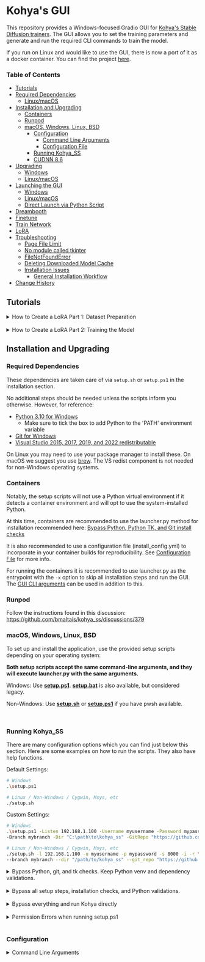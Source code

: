 # Kohya's GUI

This repository provides a Windows-focused Gradio GUI for [Kohya's Stable Diffusion trainers](https://github.com/kohya-ss/sd-scripts). The GUI allows you to set the training parameters and generate and run the required CLI commands to train the model.

If you run on Linux and would like to use the GUI, there is now a port of it as a docker container. You can find the project [here](https://github.com/P2Enjoy/kohya_ss-docker).

### Table of Contents

- [Tutorials](#tutorials)
- [Required Dependencies](#required-dependencies)
  - [Linux/macOS](#linux-and-macos-dependencies)
- [Installation and Upgrading](#installation-and-upgrading)
  - [Containers](#containers)
  - [Runpod](#runpod)
  - [macOS, Windows, Linux, BSD](#macos-windows-linux-bsd)
    - [Configuration](#configuration)
      - [Command Line Arguments](#command-line-arguments)
      - [Configuration File](#configuration-file)
    - [Running Kohya_SS](#running-kohya_ss)
    - [CUDNN 8.6](#optional--cudnn-86)
- [Upgrading](#upgrading)
  - [Windows](#windows-upgrade)
  - [Linux/macOS](#linux-and-macos-upgrade)
- [Launching the GUI](#starting-gui-service)
  - [Windows](#launching-the-gui-on-windows)
  - [Linux/macOS](#launching-the-gui-on-linux-and-macos)
  - [Direct Launch via Python Script](#launching-the-gui-directly-using-kohyaguipy)
- [Dreambooth](#dreambooth)
- [Finetune](#finetune)
- [Train Network](#train-network)
- [LoRA](#lora)
- [Troubleshooting](#troubleshooting)
  - [Page File Limit](#page-file-limit)
  - [No module called tkinter](#no-module-called-tkinter)
  - [FileNotFoundError](#filenotfounderror)
  - [Deleting Downloaded Model Cache](#deleting-downloaded-model-cache)
  - [Installation Issues](#installation-issues)
    - [General Installation Workflow](#general-installation-workflow)
- [Change History](#change-history)

## Tutorials

<details>
<summary>How to Create a LoRA Part 1: Dataset Preparation</summary>

[How to Create a LoRA Part 1: Dataset Preparation](https://www.youtube.com/watch?v=N4_-fB62Hwk):

[![LoRA Part 1 Tutorial](https://img.youtube.com/vi/N4_-fB62Hwk/0.jpg)](https://www.youtube.com/watch?v=N4_-fB62Hwk)

</details>

<br>

<details>
<summary>How to Create a LoRA Part 2: Training the Model</summary>

[How to Create a LoRA Part 2: Training the Model](https://www.youtube.com/watch?v=k5imq01uvUY):

[![LoRA Part 2 Tutorial](https://img.youtube.com/vi/k5imq01uvUY/0.jpg)](https://www.youtube.com/watch?v=k5imq01uvUY)

</details>

## Installation and Upgrading

### Required Dependencies

These dependencies are taken care of via `setup.sh` or `setup.ps1` in the installation section. 

No additional steps should be needed unless the scripts inform you otherwise. However, for reference:

- [Python 3.10 for Windows](https://www.python.org/ftp/python/3.10.9/python-3.10.9-amd64.exe) 
  - Make sure to tick the box to add Python to the 'PATH' environment variable
- [Git for Windows](https://git-scm.com/download/win)
- [Visual Studio 2015, 2017, 2019, and 2022 redistributable](https://aka.ms/vs/17/release/vc_redist.x64.exe)

On Linux you may need to use your package manager to install these. On macOS we suggest you use [brew](https://brew.sh/).
The VS redist component is not needed for non-Windows operating systems.
### Containers
Notably, the setup scripts will not use a Python virtual environment if it detects a container environment and will opt to use the system-installed Python.

At this time, containers are recommended to use the launcher.py method for installation recommended here: [Bypass Python, Python TK, and Git install checks](#bypass-some)

It is also recommended to use a configuration file (install_config.yml) to incorporate in your container builds for reproducibility. See [Configuration File](#configuration-file) for more info.

For running the containers it is recommended to use launcher.py as the entrypoint with the `-x` option to skip all installation steps and run the GUI. The [GUI CLI arguments](#command-line-arguments) can be used in addition to this.

### Runpod
Follow the instructions found in this discussion: https://github.com/bmaltais/kohya_ss/discussions/379

### macOS, Windows, Linux, BSD
To set up and install the application, use the provided setup scripts depending on your operating system:

****Both setup scripts accept the same command-line arguments, and they will execute launcher.py with the same arguments.****

Windows: Use **<ins>setup.ps1</ins>**. **<ins>setup.bat</ins>** is also available, but considered legacy.

Non-Windows: Use **<ins>setup.sh</ins>** or **<ins>setup.ps1</ins>** if you have pwsh available.

<br>

### Running Kohya_SS

There are many configuration options which you can find just below this section. Here are some examples on how to run the scripts. They also have help functions.

Default Settings: 
```bash
# Windows
.\setup.ps1

# Linux / Non-Windows / Cygwin, Msys, etc
./setup.sh
```

Custom Settings:
```bash
# Windows
.\setup.ps1 -Listen 192.168.1.100 -Username myusername -Password mypassword -ServerPort 8000 -Interactive $true -RunPod $true `
-Branch mybranch -Dir "C:\path\to\kohya_ss" -GitRepo "https://github.com/myfork/kohya_ss.git"

# Linux / Non-Windows / Cygwin, Msys, etc
./setup.sh -l 192.168.1.100 -u myusername -p mypassword -s 8000 -i -r \
--branch mybranch --dir "/path/to/kohya_ss" --git_repo "https://github.com/myfork/kohya_ss.git"
```

<details>
<summary>Bypass Python, git, and tk checks. Keep Python venv and dependency validations.</summary>

#### Bypass Some

Bypass Python, git, and tk checks by running launcher.py:
```bash
# Windows
python .\launcher.py --listen 192.168.1.100 --username myusername --password mypassword --server_port 8000 --interactive --runpod `
--branch mybranch --dir "C:\path\to\kohya_ss" --git_repo "https://github.com/myfork/kohya_ss.git"

# Linux / Non-Windows / Cygwin, Msys, etc
python3 launcher.py --listen 192.168.1.100 --username myusername --password mypassword --server_port 8000 --interactive --runpod \
--branch mybranch --dir "/path/to/kohya_ss" --git_repo "https://github.com/myfork/kohya_ss.git"
```

</details>

<br>

<details>
<summary>Bypass all setup steps, installation checks, and Python validations.</summary>

####  Bypass Most

The -x or --exclude-setup options bypass all setup and checks:
```bash
# Windows
python .\launcher.py --listen 192.168.1.100 --username myusername --password mypassword --server_port 8000 --exclude-setup

# Linux / Non-Windows / Cygwin, Msys, etc
python3 launcher.py --listen 192.168.1.100 --username myusername --password mypassword --server_port 8000 --exclude-setup
```

</details>

<br>

<details>
<summary>Bypass everything and run Kohya directly</summary>

#### Bypass all

Kohya GUI will also respect the configuration file like all other scripts:
```bash
# Windows
python .\kohya_gui.py --listen 192.168.1.100 --username myusername --password mypassword --server_port 8000

# Linux / Non-Windows / Cygwin, Msys, etc
python3 kohya_gui.py --listen 192.168.1.100 --username myusername --password mypassword --server_port 8000
```

</details>

<br>

<details>
<summary>Permission Errors when running setup.ps1</summary>

#### Permission Errors

Try the following command in PowerShell:
```pwsh
$Policy = Get-ExecutionPolicy -Scope CurrentUser; 
if ($Policy -eq "Restricted" -or $Policy -eq "AllSigned") { 
    Set-ExecutionPolicy RemoteSigned -Scope CurrentUser -Force 
}
```

This command does the following:

1. Retrieves the current execution policy for the current user.
2. If the policy is set to Restricted or AllSigned, it changes the policy to RemoteSigned for the current user only, allowing local unsigned scripts to run. The -Force flag is used to bypass the confirmation prompt.

</details>

<br>

### Configuration

<details>
<summary>Command Line Arguments</summary>

##### Command Line Arguments

<details>
<summary>setup.ps1</summary>

```bash
-File <String>
    The full path to a custom configuration file.

-Branch <String>
    Select which branch of kohya to check out on new installs.

-Dir <String>
    The full path you want kohya_ss installed to.

-GitRepo <String>
    You can optionally provide a git repo to check out for runpod installation. Useful for custom forks.

-Interactive [<SwitchParameter>]
    Interactively configure accelerate instead of using default config file.

-LogDir <String>
    Specifies the directory where log files will be stored.

-NoSetup [<SwitchParameter>]
    Skip all setup steps and only validate python requirements then launch GUI.

-Public [<SwitchParameter>]
    Expose public URL in runpod mode. Won't have an effect in other modes.

-Runpod [<SwitchParameter>]
    Forces a runpod installation. Useful if detection fails for any reason.

-SetupOnly [<SwitchParameter>]
    Do not launch GUI. Only conduct setup operations.

-SkipSpaceCheck [<SwitchParameter>]
    Skip the 10Gb minimum storage space check.

-Verbosity <Int32>
    Increase verbosity levels up to 3.

-Update [<SwitchParameter>]
    Update kohya_ss with specified branch, repo, or latest kohya_ss if git's unavailable.

-Listen <String>
    The IP address the GUI should listen on.

-Username <String>
    The username for the GUI.

-Password <String>
    The password for the GUI.

-ServerPort <Int32>
    The port number the GUI server should use.

-Inbrowser [<SwitchParameter>]
    Open the GUI in the default web browser.

-Share [<SwitchParameter>]
    Share the GUI with other users on the network.
```
 </details>

<details>
<summary>setup.bat</summary>

```bash
--branch           : Specify the Git branch to use. Default is 'master'.
--dir              : Specify the working directory. Default is the directory of the script.
--file             : Specify the configuration file to be processed.
--git-repo         : Specify the Git repository URL. Default is 'https://github.com/bmaltais/kohya_ss.git'.
--help             : Display this help.
--interactive      : Run in interactive mode.
--no-setup         : Skip the setup process.
--public           : Run in public mode.
--runpod           : Run in Runpod mode.
--setup-only       : Only run the setup process, do not launch the application.
--skip-space-check : Skip the disk space check.
--update           : Run the update process.
--verbose          : Increase the verbosity level.
--listen           : Specify the GUI listen address. Default is '127.0.0.1'.
--username         : Specify the GUI username.
--password         : Specify the GUI password.
--server-port      : Specify the GUI server port. Default is 7861.
--inbrowser        : Open the GUI in the browser.
--share            : Enable GUI sharing.
```
 </details>

<details>
<summary>setup.sh and launcher.py</summary>

```bash
-b BRANCH, --branch=BRANCH    Select which branch of kohya to check out on new installs.
-d DIR, --dir=DIR             The full path you want kohya_ss installed to.
-f FILE, --file=FILE          Load a custom configuration file.
-g REPO, --git_repo=REPO      You can optionally provide a git repo to check out for runpod installation. Useful for custom forks.
-h, --help                    Show this screen.
-i, --interactive             Interactively configure accelerate instead of using default config file.
-l LOG_DIR, --log-dir=LOG_DIR Set the custom log directory for kohya_ss.
-n, --no-setup                Skip all setup steps and only validate python requirements then launch GUI.
-p, --public                  Expose public URL in runpod mode. Won't have an effect in other modes.
-r, --runpod                  Forces a runpod installation. Useful if detection fails for any reason.
--setup-only                  Do not launch GUI. Only conduct setup operations.
-s, --skip-space-check        Skip the 10Gb minimum storage space check.
-u, --update                  Update kohya_ss with specified branch, repo, or latest stable if git's unavailable.
-v                            Increase verbosity levels up to 3. (e.g., -vvv)
--listen                      The IP address to listen on (default: 127.0.0.1).
--username                    The username for the GUI (default: empty string).
--password                    The password for the GUI (default: empty string).
--server_port                 The server port for the GUI (default: 8080).
--inbrowser                   Launch the GUI in the default web browser (default: false).
--share                       Share the GUI over the network (default: false).
```
 </details>

<details>
<summary>kohya_gui.py</summary>
These options are passed through to kohya_gui.py. Kohya_gui.py will also accept them directly.
Use them in the same manner is the above arguments:

```bash
-f FILE, --file=FILE          Load a custom configuration file.
-l LOG_DIR, --log-dir=LOG_DIR Set the custom log directory for kohya_ss.
--listen or -l: The IP address to listen on (default: 127.0.0.1).
--username or -u: The username for the GUI (default: empty string).
--password or -p: The password for the GUI (default: empty string).
--server_port or -s: The server port for the GUI (default: 7861).
--inbrowser or -i: Launch the GUI in the default web browser (default: false).
--share or -r: Share the GUI over the network (default: false).
```

</details>
<br>
<details>
<summary>Configuration File</summary>

##### Configuration File

You may now specify configuration files to load values from. An example configuration file is placed at $installation/config_files/installation/install_config.yml.
The scripts will load values in the following priority order:
1. Command Line Arguments
2. Configuration File specified via command line with --file
3. $HOME/.kohya_ss/install_config.yml
4. $ScriptDirectory/install_config.yml
5. $ScriptDirectory/config_files/installation/install_config.yml
6. Default values hard-coded in script

Therefore, values that are placed in $HOME/.kohya_ss/install_config.yml will override values found in $ScriptDirectory/config_files/installation/install_config.yml.
This allows you to have user-level definitions, project-level definitions, and run-time definitions.


</details>

<br>

<details>
<summary>Optional: CUDNN 8.6</summary>

### Optional: CUDNN 8.6

This step is optional but can improve the learning speed for NVIDIA 30X0/40X0 owners. It allows for larger training batch size and faster training speed.

Due to the file size, I can't host the DLLs needed for CUDNN 8.6 on Github. I strongly advise you download them for a speed boost in sample generation (almost 50% on 4090 GPU) you can download them [here](https://b1.thefileditch.ch/mwxKTEtelILoIbMbruuM.zip).

To install, simply unzip the directory and place the `cudnn_windows` folder in the root of the this repo.

Run the following commands to install:

```
.\venv\Scripts\activate

python .\tools\cudann_1.8_install.py
```

Once the commands have completed successfully you should be ready to use the new version. MacOS support is not tested and has been mostly taken from https://gist.github.com/jstayco/9f5733f05b9dc29de95c4056a023d645

</details>

## Dreambooth

You can find the dreambooth solution specific here: [Dreambooth README](train_db_README.md)

## Finetune

You can find the finetune solution specific here: [Finetune README](fine_tune_README.md)

## Train Network

You can find the train network solution specific here: [Train network README](train_network_README.md)

## LoRA

Training a LoRA currently uses the `train_network.py` code. You can create a LoRA network by using the all-in-one `gui.cmd` or by running the dedicated LoRA training GUI with:

```
.\venv\Scripts\activate

python lora_gui.py
```

Once you have created the LoRA network, you can generate images via auto1111 by installing [this extension](https://github.com/kohya-ss/sd-webui-additional-networks).

## Troubleshooting

<details>
<summary>Page File Limit</summary>

### Page File Limit

- X error relating to `page file`: Increase the page file size limit in Windows.

</details>

<details>
<summary>No module called tkinter</summary>

### No module called tkinter

- Re-install [Python 3.10](https://www.python.org/ftp/python/3.10.9/python-3.10.9-amd64.exe) on your system.

</details>

<details>
<summary>FileNotFoundError</summary>

### FileNotFoundError

This is usually related to an installation issue. Make sure you do not have any python modules installed locally that could conflict with the ones installed in the venv:

1. Open a new powershell terminal and make sure no venv is active.
2.  Run the following commands:

```
pip freeze > uninstall.txt
pip uninstall -r uninstall.txt
```

This will store your a backup file with your current locally installed pip packages and then uninstall them. Then, redo the installation instructions within the kohya_ss venv.

</details>

<details>
<summary>Deleting Downloaded Model Cache</summary>

### Deleting Downloaded Model Cache

By default huggingface stores its downloaded models in 

- Non-Windows: `$HOME/.cache/huggingface`
- Windows: `$env:USERPROFILE/.cache/huggingface`

If you are going to delete the models, it is advised to shutdown the software while you do so.

</details>


### Installation Issues

<details>
<summary>General Installation Workflow</summary>

#### General Installation Workflow
1. Run setup.ps1 on Windows or setup.sh on non-Windows operating systems with the desired command-line arguments.
2. The setup script will execute launcher.py with the same arguments.
3. launcher.py will pass the command-line arguments through to kohya_gui.py, which will use these arguments to configure the GUI and other settings according to your preferences.
Now the workflow is complete, and your application is set up and configured. 

You can run launcher.py whenever you want to launch the application with the specified settings.

</details>

## Change History

<details>
<summary>Changelog</summary>

* 2024/04/01 (v21.4.0)
    - Improved linux and macos installation and updates script. See README for more details. Many thanks to @jstayco and @Galunid for the great PR!
    - Fix issue with "missing library" error.
* 2023/04/01 (v21.3.9)
    - Update how setup is done on Windows by introducing a setup.bat script. This will make it easier to install/re-install on Windows if needed. Many thanks to @missionfloyd for his PR: https://github.com/bmaltais/kohya_ss/pull/496
* 2023/03/30 (v21.3.8)
    - Fix issue with LyCORIS version not being found: https://github.com/bmaltais/kohya_ss/issues/481
* 2023/03/29 (v21.3.7)
    - Allow for 0.1 increment in Network and Conv alpha values: https://github.com/bmaltais/kohya_ss/pull/471 Thanks to @srndpty
    - Updated Lycoris module version
* 2023/03/28 (v21.3.6)
    - Fix issues when `--persistent_data_loader_workers` is specified.
        - The batch members of the bucket are not shuffled.
        - `--caption_dropout_every_n_epochs` does not work.
        - These issues occurred because the epoch transition was not recognized correctly. Thanks to u-haru for reporting the issue.
    - Fix an issue that images are loaded twice in Windows environment.
    - Add Min-SNR Weighting strategy. Details are in [#308](https://github.com/kohya-ss/sd-scripts/pull/308). Thank you to AI-Casanova for this great work!
        - Add `--min_snr_gamma` option to training scripts, 5 is recommended by paper.
        - The Min SNR gamma fiels can be found unser the advanced training tab in all trainers.
    - Fixed the error while images are ended with capital image extensions. Thanks to @kvzn. https://github.com/bmaltais/kohya_ss/pull/454
* 2023/03/26 (v21.3.5)
    - Fix for https://github.com/bmaltais/kohya_ss/issues/230
    - Added detection for Google Colab to not bring up the GUI file/folder window on the platform. Instead it will only use the file/folder path provided in the input field.
* 2023/03/25 (v21.3.4)
    - Added untested support for MacOS base on this gist: https://gist.github.com/jstayco/9f5733f05b9dc29de95c4056a023d645

    Let me know how this work. From the look of it it appear to be well tought out. I modified a few things to make it fit better with the rest of the code in the repo.
    - Fix for issue https://github.com/bmaltais/kohya_ss/issues/433 by implementing default of 0.
    - Removed non applicable save_model_as choices for LoRA and TI.
* 2023/03/24 (v21.3.3)
    - Add support for custom user gui files. THey will be created at installation time or when upgrading is missing. You will see two files in the root of the folder. One named `gui-user.bat` and the other `gui-user.ps1`. Edit the file based on your prefered terminal. Simply add the parameters you want to pass the gui in there and execute it to start the gui with them. Enjoy!
* 2023/03/23 (v21.3.2)
    - Fix issue reported: https://github.com/bmaltais/kohya_ss/issues/439
* 2023/03/23 (v21.3.1)
    - Merge PR to fix refactor naming issue for basic captions. Thank @zrma
* 2023/03/22 (v21.3.0)
    - Add a function to load training config with `.toml` to each training script. Thanks to Linaqruf for this great contribution!
        - Specify `.toml` file with `--config_file`. `.toml` file has `key=value` entries. Keys are same as command line options. See [#241](https://github.com/kohya-ss/sd-scripts/pull/241) for details.
        - All sub-sections are combined to a single dictionary (the section names are ignored.)
        - Omitted arguments are the default values for command line arguments.
        - Command line args override the arguments in `.toml`.
        - With `--output_config` option, you can output current command line options  to the `.toml` specified with`--config_file`. Please use as a template.
    - Add `--lr_scheduler_type` and `--lr_scheduler_args` arguments for custom LR scheduler to each training script. Thanks to Isotr0py! [#271](https://github.com/kohya-ss/sd-scripts/pull/271)
        - Same as the optimizer.
    - Add sample image generation with weight and no length limit. Thanks to mio2333! [#288](https://github.com/kohya-ss/sd-scripts/pull/288)
        - `( )`, `(xxxx:1.2)` and `[ ]` can be used.
    - Fix exception on training model in diffusers format with `train_network.py` Thanks to orenwang! [#290](https://github.com/kohya-ss/sd-scripts/pull/290)
    - Add warning if you are about to overwrite an existing model: https://github.com/bmaltais/kohya_ss/issues/404
    - Add `--vae_batch_size` for faster latents caching to each training script. This  batches VAE calls.
        - Please start with`2` or `4` depending on the size of VRAM.
    - Fix a number of training steps with `--gradient_accumulation_steps` and `--max_train_epochs`. Thanks to tsukimiya!
    - Extract parser setup to external scripts. Thanks to robertsmieja!
    - Fix an issue without `.npz` and with `--full_path` in training.
    - Support extensions with upper cases for images for not Windows environment.
    - Fix `resize_lora.py` to work with LoRA with dynamic rank (including `conv_dim != network_dim`). Thanks to toshiaki!
    - Fix issue: https://github.com/bmaltais/kohya_ss/issues/406
    - Add device support to LoRA extract.

</details>